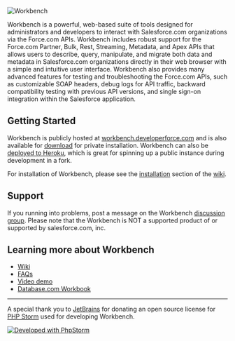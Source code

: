 ![Workbench](http://s3.amazonaws.com/dfc-wiki/en/images/b/b5/Workbench_logo.png)

Workbench is a powerful, web-based suite of tools designed for
administrators and developers to interact with Salesforce.com
organizations via the Force.com APIs. Workbench includes robust support
for the Force.com Partner, Bulk, Rest, Streaming, Metadata, and Apex APIs that allows
users to describe, query, manipulate, and migrate both data and metadata
in Salesforce.com organizations directly in their web browser with a
simple and intuitive user interface. Workbench also provides many
advanced features for testing and troubleshooting the Force.com APIs,
such as customizable SOAP headers, debug logs for API traffic, backward
compatibility testing with previous API versions, and single sign-on
integration within the Salesforce application.

Getting Started
---------------
Workbench is publicly hosted at [workbench.developerforce.com](https://workbench.developerforce.com)
and is also available for [download](https://github.com/ryanbrainard/forceworkbench/tags) for private installation.
Workbench can also be [deployed to Heroku](http://wiki.developerforce.com/page/Workbench#Deploying_Workbench_to_Heroku),
which is great for spinning up a public instance during development in a fork.

For installation of Workbench, please see the [installation](http://wiki.developerforce.com/index.php/Workbench#Installation)
section of the [wiki](http://wiki.developerforce.com/index.php/Workbench).

Support
-------
If you running into problems, post a message on the Workbench [discussion group](http://groups.google.com/group/forceworkbench).
Please note that the Workbench is NOT a supported product of or supported by salesforce.com, inc.

Learning more about Workbench
-----------------------------
 - [Wiki](http://wiki.developerforce.com/page/Workbench)
 - [FAQs](http://wiki.developerforce.com/page/Workbench#FAQ)
 - [Video demo](http://youtu.be/ThAxdDy4iMI)
 - [Database.com Workbook](http://www.salesforce.com/us/developer/docs/workbook_database/index.htm)

---

A special thank you to [JetBrains](http://www.jetbrains.com) for donating an open source license for [PHP Storm](http://www.jetbrains.com/phpstorm/) used for developing Workbench.

[![Developed with PhpStorm](http://www.jetbrains.com/phpstorm/documentation/phpstorm_banners/phpstorm1/phpstorm120x30_violet.gif)](http://www.jetbrains.com/phpstorm/)
